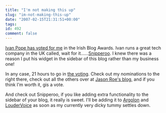 ```yaml
---
title: "I'm not making this up"
slug: "im-not-making-this-up"
date: "2007-02-15T21:31:51+00:00"
tags:
id: 492
comment: false
---
```


[Ivan Pope has voted for me](http://blog.snipperoo.com/2007/02/snipperoo_users.html) in the Irish Blog Awards. Ivan runs a great tech company in the UK called, wait for it......[Snipperoo](http://www.snipperoo/). I knew there was a reason I put his widget in the sidebar of this blog rather than my business one!

In any case, 21 hours to go in [the voting](http://www.awards.ie/vote/). Check out my nominations to the right there, check out all the others over at [Jason Roe's blog](http://www.jason-roe.com/blog/blog-awards-voting-opens/), and if you think I'm worth it, gis a vote.

And check out Snipperoo, if you like adding extra functionality to the sidebar of your blog, it really is sweet. I'll be adding it to [Argolon](http://www.argolon.com/) and [LouderVoice](http://blog.loudervoice.com/) as soon as my currently very dicky tummy settles down.

